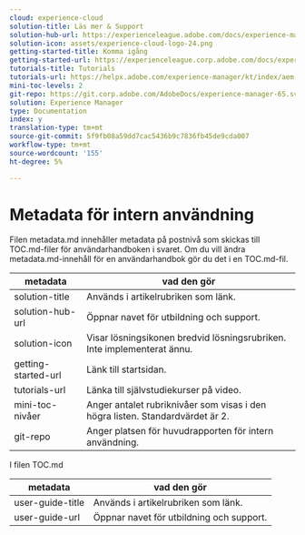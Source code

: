```yaml
---
cloud: experience-cloud
solution-title: Läs mer & Support
solution-hub-url: https://experienceleague.adobe.com/docs/experience-manager-65.html
solution-icon: assets/experience-cloud-logo-24.png
getting-started-title: Komma igång
getting-started-url: https://experienceleague.corp.adobe.com/docs/experience-manager-tutorials.html
tutorials-title: Tutorials
tutorials-url: https://helpx.adobe.com/experience-manager/kt/index/aem-6-5-videos.html
mini-toc-levels: 2
git-repo: https://git.corp.adobe.com/AdobeDocs/experience-manager-65.sv-SE
solution: Experience Manager
type: Documentation
index: y
translation-type: tm+mt
source-git-commit: 5f9fb08a59dd7cac5436b9c7836fb45de9cda007
workflow-type: tm+mt
source-wordcount: '155'
ht-degree: 5%

---
```



# Metadata för intern användning

Filen metadata.md innehåller metadata på postnivå som skickas till TOC.md-filer för användarhandboken i svaret. Om du vill ändra metadata.md-innehåll för en användarhandbok gör du det i en TOC.md-fil.

| metadata | vad den gör |
|--- |--- |
| solution-title | Används i artikelrubriken som länk. |
| solution-hub-url | Öppnar navet för utbildning och support. |
| solution-icon | Visar lösningsikonen bredvid lösningsrubriken. Inte implementerat ännu. |
| getting-started-url | Länk till startsidan. |
| tutorials-url | Länka till självstudiekurser på video. |
| mini-toc-nivåer | Anger antalet rubriknivåer som visas i den högra listen. Standardvärdet är 2. |
| git-repo | Anger platsen för huvudrapporten för intern användning. |

I filen TOC.md

| metadata | vad den gör |
|--- |--- |
| user-guide-title | Används i artikelrubriken som länk. |
| user-guide-url | Öppnar navet för utbildning och support. |
